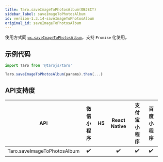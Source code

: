 ```yaml
---
title: Taro.saveImageToPhotosAlbum(OBJECT)
sidebar_label: saveImageToPhotosAlbum
id: version-1.3.14-saveImageToPhotosAlbum
original_id: saveImageToPhotosAlbum
---
```



使用方式同 [`wx.saveImageToPhotosAlbum`](https://developers.weixin.qq.com/miniprogram/dev/api/wx.saveImageToPhotosAlbum.html)，支持 `Promise` 化使用。

## 示例代码

```jsx
import Taro from '@tarojs/taro'

Taro.saveImageToPhotosAlbum(params).then(...)
```



## API支持度


| API | 微信小程序 | H5 | React Native | 支付宝小程序 | 百度小程序 |
| :-: | :-: | :-: | :-: | :-: | :-: |
| Taro.saveImageToPhotosAlbum | ✔️ |  | ✔️ | ✔️ | ✔️ |

